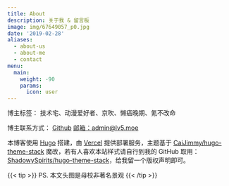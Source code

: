 ```yaml
---
title: About
description: 关于我 & 留言板
image: img/67649057_p0.jpg
date: '2019-02-28'
aliases:
  - about-us
  - about-me
  - contact
menu:
  main:
    weight: -90
    params:
      icon: user
---
```


博主标签：
技术宅、动漫爱好者、京吹、懒癌晚期、氪不改命

博主联系方式：
[Github](https://github.com/ShadowySpirits)
[邮箱：admin@lv5.moe](mailto:admin@lv5.moe)

本博客使用 [Hugo](https://gohugo.io/) 搭建，由 [Vercel](https://vercel.com/) 提供部署服务，主题基于 [CaiJimmy/hugo-theme-stack](https://github.com/CaiJimmy/hugo-theme-stack) 魔改，若有人喜欢本站样式请自行到我的 GitHub 取用： [ShadowySpirits/hugo-theme-stack](https://github.com/ShadowySpirits/hugo-theme-stack)，给我留一个版权声明即可。

{{< tip >}}
PS. 本文头图是母校非著名景观
{{< /tip >}}